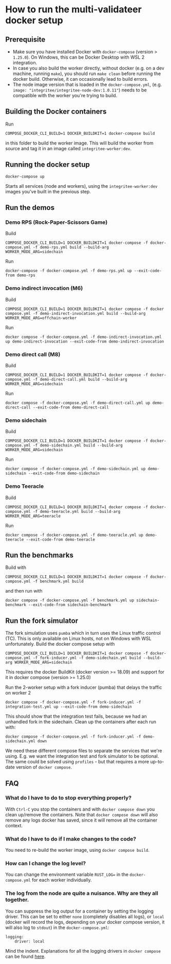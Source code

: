 #  How to run the multi-validateer docker setup

## Prerequisite

* Make sure you have installed Docker with `docker-compose` (version > `1.25.0`). On Windows, this can be Docker Desktop with WSL 2 integration.
* In case you also build the worker directly, without docker (e.g. on a dev machine, running `make`), you should run `make clean` before running the docker build. Otherwise, it can occasionally lead to build errors.
* The node image version that is loaded in the `docker-compose.yml`, (e.g. `image: "integritee/integritee-node-dev:1.0.11"`) needs to be compatible with the worker you're trying to build.

## Building the Docker containers

Run
```
COMPOSE_DOCKER_CLI_BUILD=1 DOCKER_BUILDKIT=1 docker-compose build
```
in this folder to build the worker image. This will build the worker from source and tag it in an image called `integritee-worker:dev`.

## Running the docker setup

```
docker-compose up
``` 
Starts all services (node and workers), using the `integritee-worker:dev` images you've built in the previous step.

## Run the demos

### Demo RPS (Rock-Paper-Scissors Game)
Build
```
COMPOSE_DOCKER_CLI_BUILD=1 DOCKER_BUILDKIT=1 docker-compose -f docker-compose.yml -f demo-rps.yml build --build-arg WORKER_MODE_ARG=sidechain
```
Run
```
docker-compose -f docker-compose.yml -f demo-rps.yml up --exit-code-from demo-rps
```

### Demo indirect invocation (M6)
Build
```
COMPOSE_DOCKER_CLI_BUILD=1 DOCKER_BUILDKIT=1 docker compose -f docker compose.yml -f demo-indirect-invocation.yml build --build-arg WORKER_MODE_ARG=offchain-worker
```
Run 
```
docker compose -f docker-compose.yml -f demo-indirect-invocation.yml up demo-indirect-invocation --exit-code-from demo-indirect-invocation
```

### Demo direct call (M8)

Build
```
COMPOSE_DOCKER_CLI_BUILD=1 DOCKER_BUILDKIT=1 docker compose -f docker-compose.yml -f demo-direct-call.yml build --build-arg WORKER_MODE_ARG=sidechain
```
Run
```
docker compose -f docker-compose.yml -f demo-direct-call.yml up demo-direct-call --exit-code-from demo-direct-call
```

### Demo sidechain
Build
```
COMPOSE_DOCKER_CLI_BUILD=1 DOCKER_BUILDKIT=1 docker compose -f docker-compose.yml -f demo-sidechain.yml build --build-arg WORKER_MODE_ARG=sidechain
```
Run
```
docker compose -f docker-compose.yml -f demo-sidechain.yml up demo-sidechain --exit-code-from demo-sidechain
```

### Demo Teeracle
Build
```
COMPOSE_DOCKER_CLI_BUILD=1 DOCKER_BUILDKIT=1 docker compose -f docker-compose.yml -f demo-teeracle.yml build --build-arg WORKER_MODE_ARG=teeracle
```
Run
```
docker compose -f docker-compose.yml -f demo-teeracle.yml up demo-teeracle --exit-code-from demo-teeracle
```


## Run the benchmarks
Build with
```
COMPOSE_DOCKER_CLI_BUILD=1 DOCKER_BUILDKIT=1 docker compose -f docker-compose.yml -f benchmark.yml build
```
and then run with
```
docker compose -f docker-compose.yml -f benchmark.yml up sidechain-benchmark --exit-code-from sidechain-benchmark
```

## Run the fork simulator
The fork simulation uses `pumba` which in turn uses the Linux traffic control (TC). This is only available on Linux hosts, not on Windows with WSL unfortunately.
Build the docker compose setup with
```
COMPOSE_DOCKER_CLI_BUILD=1 DOCKER_BUILDKIT=1 docker compose -f docker-compose.yml -f fork-inducer.yml -f demo-sidechain.yml build --build-arg WORKER_MODE_ARG=sidechain
```

This requires the docker BuildKit (docker version >= 18.09) and support for it in docker compose (version >= 1.25.0)

Run the 2-worker setup with a fork inducer (pumba) that delays the traffic on worker 2
```
docker compose -f docker-compose.yml -f fork-inducer.yml -f integration-test.yml up --exit-code-from demo-sidechain
```

This should show that the integration test fails, because we had an unhandled fork in the sidechain. Clean up the containers after each run with:
```
docker compose -f docker-compose.yml -f fork-inducer.yml -f demo-sidechain.yml down
```

We need these different compose files to separate the services that we're using. E.g. we want the integration test and fork simulator to be optional. The same could be solved using `profiles` - but that requires a more up-to-date version of `docker compose`.

## FAQ
### What do I have to do to stop everything properly?
With `Ctrl-C` you stop the containers and with `docker compose down` you clean up/remove the containers. Note that `docker compose down` will also remove any logs docker has saved, since it will remove all the container context.

### What do I have to do if I make changes to the code?
You need to re-build the worker image, using `docker compose build`.

### How can I change the log level?
You can change the environment variable `RUST_LOG=` in the `docker-compose.yml` for each worker individually.

### The log from the node are quite a nuisance. Why are they all together.
You can suppress the log output for a container by setting the logging driver. This can be set to either `none` (completely disables all logs), or `local` (docker will record the logs, depending on your docker compose version, it will also log to `stdout`) in the `docker-compose.yml`:
```
logging:
    driver: local
```
Mind the indent. Explanations for all the logging drivers in `docker compose` can be found [here](https://docs.docker.com/config/containers/logging/local/).